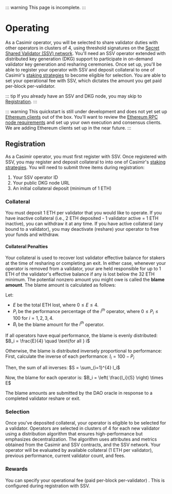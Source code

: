 ::: warning
This page is incomplete.
:::

# Operating

As a Casimir operator, you will be selected to share validator duties with other operators in clusters of 4, using threshold signatures on the [Secret Shared Validator (SSV) network](https://ssv.network). You'll need an SSV operator extended with distributed key generation (DKG) support to participate in on-demand validator key generation and resharing ceremonies. Once set up, you'll be able to register your operator with SSV and deposit collateral to one of Casimir's [staking strategies](../introduction/staking-strategies.md) to become eligible for selection. You are able to set your operational fee with SSV, which dictates the amount you get paid per-block per-validator.

<!--@include: ../parts/casimir-operator-README.md{5,12}-->
::: tip
If you already have an SSV and DKG node, you may skip to [Registration](#registration).
:::
<!--@include: ../parts/casimir-operator-README.md{13,14}-->

::: warning
This quickstart is still under development and does not yet set up [Ethereum clients](https://ethereum.org/en/developers/docs/nodes-and-clients) out of the box. You'll want to review the [Ethereum RPC node requirements](#ethereum-rpc-node-requirements) and set up your own execution and consensus clients. We are adding Ethereum clients set up in the near future.
:::
<!--@include: ../parts/casimir-operator-README.md{15,69}-->

## Registration

As a Casimir operator, you must first register with SSV. Once registered with SSV, you may register and deposit collateral to into one of Casimir's [staking strategies](../introduction/staking-strategies.md). You will need to submit three items during registration:

1. Your SSV operator ID
2. Your public DKG node URL
3. An initial collateral deposit (minimum of 1 ETH)

### Collateral

You must deposit 1 ETH per validator that you would like to operate. If you have inactive collateral (i.e., 2 ETH deposited - 1 validator active = 1 ETH inactive), you can withdraw it at any time. If you have active collateral (any bound to a validator), you may deactivate (reshare) your operator to free your funds and withdraw.

#### Collateral Penalties

Your collateral is used to recover lost validator effective balance for stakers at the time of resharing or completing an exit. In either case, whenever your operator is removed from a validator, your are held responsible for up to 1 ETH of the validator's effective balance if any is lost below the 32 ETH minimum. The potential nonzero amount you might owe is called the **blame amount**. The blame amount is calculated as follows:

Let:

- $E$ be the total ETH lost, where $0 \leq E \leq 4$.
- $P_i$ be the performance percentage of the $i^{th}$ operator, where $0 \leq P_i \leq 100$ for $i = 1, 2, 3, 4$.
- $B_i$ be the blame amount for the $i^{th}$ operator.

If all operators have equal performance, the blame is evenly distributed:
$B_i = \frac{E}{4} \quad \text{for all } i$

Otherwise, the blame is distributed inversely proportional to performance:
First, calculate the inverse of each performance:
$I_i = 100 - P_i$

Then, the sum of all inverses:
$S = \sum_{i=1}^{4} I_i$

Now, the blame for each operator is:
$B_i = \left( \frac{I_i}{S} \right) \times E$

The blame amounts are submitted by the DAO oracle in response to a completed validator reshare or exit.

### Selection

Once you've deposited collateral, your operator is eligible to be selected for a validator. Operators are selected in clusters of 4 for each new validator using a distribution algorithm that ensures high-performance but emphasizes decentralization. The algorithm uses attributes and metrics obtained from the Casimir and SSV contracts, and the SSV network. Your operator will be evaluated by available collateral (1 ETH per validator), previous performance, current validator count, and fees.

### Rewards

You can specify your operational fee (paid per-block per-validator) . This is configured during registration with SSV.